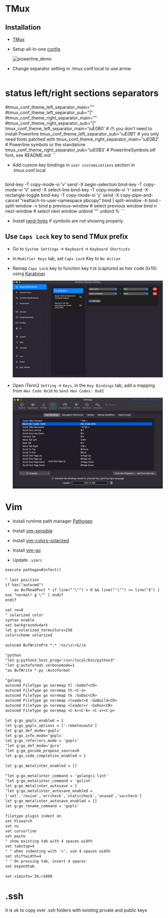 <!---
nav:
    - Home=/
left_pane: toc
--->


# TMux

## Installation

* [TMux](https://github.com/tmux/tmux/wiki/Installing)

* Setup all-in-one [config](https://github.com/gpakosz/.tmux)

    ![powerline_demo](https://cloud.githubusercontent.com/assets/553208/19740585/85596a5a-9bbf-11e6-8aa1-7c8d9829c008.gif)

* Change separator setting in .tmux.conf.local to use arrow
    ```
# status left/right sections separators
#tmux_conf_theme_left_separator_main=""
#tmux_conf_theme_left_separator_sub="|"
#tmux_conf_theme_right_separator_main=""
#tmux_conf_theme_right_separator_sub="|"
tmux_conf_theme_left_separator_main='\uE0B0'  # /!\ you don't need to install Powerline
tmux_conf_theme_left_separator_sub='\uE0B1'   #   you only need fonts patched with
tmux_conf_theme_right_separator_main='\uE0B2' #   Powerline symbols or the standalone
tmux_conf_theme_right_separator_sub='\uE0B3'  #   PowerlineSymbols.otf font, see README.md
    ```

* Add custom key bindings in `user customizations` section in .tmux.conf.local

    ```
bind-key -T copy-mode-vi 'v' send -X begin-selection
bind-key -T copy-mode-vi 'V' send -X select-line
bind-key -T copy-mode-vi 'r' send -X rectangle-toggle
bind-key -T copy-mode-vi 'y' send -X copy-pipe-and-cancel "reattach-to-user-namespace pbcopy"
bind | split-window -h
bind - split-window -v
bind p previous-window # select previous window
bind n next-window     # select next window
unbind '"'
unbind %
    ```

* Install [nerd-fonts](https://github.com/ryanoasis/nerd-fonts) if symbols are not showing properly

## Use `Caps Lock` key to send TMux prefix

* Go to `System Settings` -> `Keyboard` -> `Keyboard Shortcuts`

* In `Modifier Keys` tab, set `Caps Lock` Key to `No Action`

* Remap `Caps Lock` key to function key `F20` (captured as hex code 0x10) using [Karabiner](https://karabiner-elements.pqrs.org/)

    ![karabiner.png](imgs/karabiner.png)

* Open iTerm2 `Setting` -> `Keys`, in the `Key Bindings` tab, add a mapping from `Hex Code 0x10` to `Send Hex Codes: 0x02`

    ![iterm2_keybindins.png](imgs/iterm2_keybindings.png)


# Vim

* Install runtime path manager [Pathogen](https://github.com/tpope/vim-pathogen)

* Install [vim-sensible](https://github.com/tpope/vim-sensible)

* Install [vim-colors-solarized](https://github.com/altercation/vim-colors-solarized)

* Install [vim-go](https://github.com/fatih/vim-go)

* Update `.vimrc`

```
execute pathogen#infect()

" last position
if has("autocmd")
    au BufReadPost * if line("'\"") > 0 && line("'\"") <= line("$") | exe "normal! g`\"" | endif
endif

set re=0
" solarized color
syntax enable
set background=dark
let g:solarized_termcolors=256
colorscheme solarized

autocmd BufWritePre *.* :%s/\s\+$//e

"python
"let g:python3_host_prog="/usr/local/bin/python3"
"let g:autoformat_verbosemode=1
"au BufWrite *.py :Autoformat

"golang
autocmd FileType go noremap tl :GoDef<CR>
autocmd FileType go noremap th <C-o>
autocmd FileType go noremap tk :GoDoc<CR>
autocmd FileType go noremap <leader>b :GoBuild<CR>
autocmd FileType go noremap <leader>r :GoRun<CR>
autocmd FileType go noremap <C-k><C-k> <C-x><C-p>

let g:go_gopls_enabled = 1
let g:go_gopls_options = ['-remote=auto']
let g:go_def_mode='gopls'
let g:go_info_mode='gopls'
let g:go_referrers_mode = 'gopls'
"let g:go_def_mode='guru'
"let g:go_gocode_propose_source=0
let g:go_code_completion_enabled = 1

let g:go_metalinter_enabled = []

"let g:go_metalinter_command = 'golangci-lint'
"let g:go_metalinter_command = 'golint'
let g:go_metalinter_autosave = 1
"let g:go_metalinter_autosave_enabled = ['vet','revive','errcheck','staticcheck','unused','varcheck']
let g:go_metalinter_autosave_enabled = []
let g:go_rename_command = 'gopls'

filetype plugin indent on
set hlsearch
set nu
set cursorline
set paste
" show existing tab with 4 spaces width
set tabstop=4
" " when indenting with '>', use 4 spaces width
set shiftwidth=4
" " On pressing tab, insert 4 spaces
set expandtab

set viminfo='20,<1000
```


# .ssh

It is ok to copy over .ssh folders with existing private and public keys
